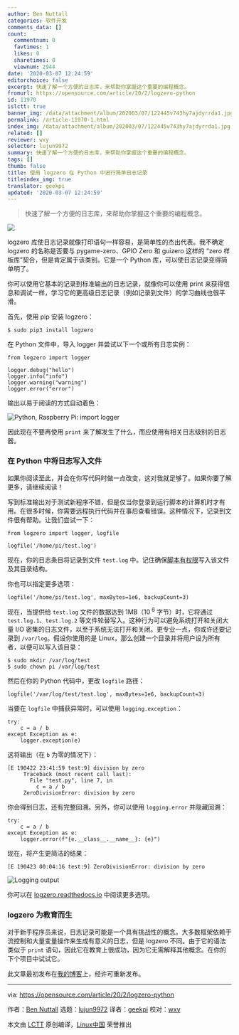 ```yaml
---
author: Ben Nuttall
categories: 软件开发
comments_data: []
count:
  commentnum: 0
  favtimes: 1
  likes: 0
  sharetimes: 0
  viewnum: 2944
date: '2020-03-07 12:24:59'
editorchoice: false
excerpt: 快速了解一个方便的日志库，来帮助你掌握这个重要的编程概念。
fromurl: https://opensource.com/article/20/2/logzero-python
id: 11970
islctt: true
banner_img: /data/attachment/album/202003/07/122445v743hy7ajdyrrda1.jpg
permalink: /article-11970-1.html
index_img: /data/attachment/album/202003/07/122445v743hy7ajdyrrda1.jpg.thumb.jpg
related: []
reviewer: wxy
selector: lujun9972
summary: 快速了解一个方便的日志库，来帮助你掌握这个重要的编程概念。
tags: []
thumb: false
title: 使用 logzero 在 Python 中进行简单日志记录
titleindex_img: true
translator: geekpi
updated: '2020-03-07 12:24:59'
---
```



> 
> 快速了解一个方便的日志库，来帮助你掌握这个重要的编程概念。
> 
> 
> 


![](/data/attachment/album/202003/07/122445v743hy7ajdyrrda1.jpg)


logzero 库使日志记录就像打印语句一样容易，是简单性的杰出代表。我不确定 logzero 的名称是否要与 pygame-zero、GPIO Zero 和 guizero 这样的 “zero 样板库”契合，但是肯定属于该类别。它是一个 Python 库，可以使日志记录变得简单明了。


你可以使用它基本的记录到标准输出的日志记录，就像你可以使用 print 来获得信息和调试一样，学习它的更高级日志记录（例如记录到文件）的学习曲线也很平滑。


首先，使用 pip 安装 logzero：



```
$ sudo pip3 install logzero
```

在 Python 文件中，导入 logger 并尝试以下一个或所有日志实例：



```
from logzero import logger

logger.debug("hello")
logger.info("info")
logger.warning("warning")
logger.error("error")
```

输出以易于阅读的方式自动着色：


![Python, Raspberry Pi: import logger](/data/attachment/album/202003/07/122501cc71omhll74kmk14.png "Python, Raspberry Pi: import logger")


因此现在不要再使用 `print` 来了解发生了什么，而应使用有相关日志级别的日志器。


### 在 Python 中将日志写入文件


如果你阅读至此，并会在你写代码时做一点改变，这对我就足够了。如果你要了解更多，请继续阅读！


写到标准输出对于测试新程序不错，但是仅当你登录到运行脚本的计算机时才有用。在很多时候，你需要远程执行代码并在事后查看错误。这种情况下，记录到文件很有帮助。让我们尝试一下：



```
from logzero import logger, logfile

logfile('/home/pi/test.log')
```

现在，你的日志条目将记录到文件 `test.log` 中。记住确保[脚本有权限](https://opensource.com/article/19/6/understanding-linux-permissions)写入该文件及其目录结构。


你也可以指定更多选项：



```
logfile('/home/pi/test.log', maxBytes=1e6, backupCount=3)
```

现在，当提供给 `test.log` 文件的数据达到 1MB（10<sup> 6</sup> 字节）时，它将通过 `test.log.1`、`test.log.2` 等文件轮替写入。这种行为可以避免系统打开和关闭大量 I/O 密集的日志文件，以至于系统无法打开和关闭。更专业一点，你或许还要记录到 `/var/log`。假设你使用的是 Linux，那么创建一个目录并将用户设为所有者，以便可以写入该目录：



```
$ sudo mkdir /var/log/test
$ sudo chown pi /var/log/test
```

然后在你的 Python 代码中，更改 `logfile` 路径：



```
logfile('/var/log/test/test.log', maxBytes=1e6, backupCount=3)
```

当要在 `logfile` 中捕获异常时，可以使用 `logging.exception`：



```
try:
    c = a / b
except Exception as e:
    logger.exception(e)
```

这将输出（在 `b` 为零的情况下）：



```
[E 190422 23:41:59 test:9] division by zero
     Traceback (most recent call last):
       File "test.py", line 7, in
         c = a / b
     ZeroDivisionError: division by zero
```

你会得到日志，还有完整回溯。另外，你可以使用 `logging.error` 并隐藏回溯：



```
try:
    c = a / b
except Exception as e:
    logger.error(f"{e.__class__.__name__}: {e}")
```

现在，将产生更简洁的结果：



```
[E 190423 00:04:16 test:9] ZeroDivisionError: division by zero
```

![Logging output](/data/attachment/album/202003/07/122520irsp3rnh6nurksh0.png "Logging output")


你可以在 [logzero.readthedocs.io](https://logzero.readthedocs.io/en/latest/) 中阅读更多选项。


### logzero 为教育而生


对于新手程序员来说，日志记录可能是一个具有挑战性的概念。大多数框架依赖于流控制和大量变量操作来生成有意义的日志，但是 logzero 不同。由于它的语法类似于 `print` 语句，因此它在教育上很成功，因为它无需解释其他概念。在你的下个项目中试试它。


此文章最初发布在[我的博客](https://tooling.bennuttall.com/logzero/)上，经许可重新发布。




---


via: <https://opensource.com/article/20/2/logzero-python>


作者：[Ben Nuttall](https://opensource.com/users/bennuttall) 选题：[lujun9972](https://github.com/lujun9972) 译者：[geekpi](https://github.com/geekpi) 校对：[wxy](https://github.com/wxy)


本文由 [LCTT](https://github.com/LCTT/TranslateProject) 原创编译，[Linux中国](https://linux.cn/) 荣誉推出